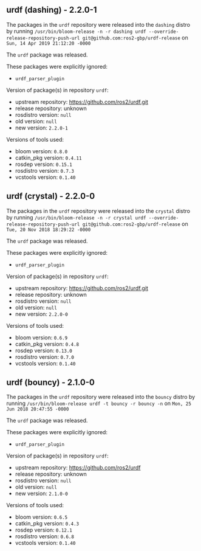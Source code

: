 ## urdf (dashing) - 2.2.0-1

The packages in the `urdf` repository were released into the `dashing` distro by running `/usr/bin/bloom-release -n -r dashing urdf --override-release-repository-push-url git@github.com:ros2-gbp/urdf-release` on `Sun, 14 Apr 2019 21:12:20 -0000`

The `urdf` package was released.

These packages were explicitly ignored:
- `urdf_parser_plugin`

Version of package(s) in repository `urdf`:

- upstream repository: https://github.com/ros2/urdf.git
- release repository: unknown
- rosdistro version: `null`
- old version: `null`
- new version: `2.2.0-1`

Versions of tools used:

- bloom version: `0.8.0`
- catkin_pkg version: `0.4.11`
- rosdep version: `0.15.1`
- rosdistro version: `0.7.3`
- vcstools version: `0.1.40`


## urdf (crystal) - 2.2.0-0

The packages in the `urdf` repository were released into the `crystal` distro by running `/usr/bin/bloom-release -n -r crystal urdf --override-release-repository-push-url git@github.com:ros2-gbp/urdf-release` on `Tue, 20 Nov 2018 18:29:22 -0000`

The `urdf` package was released.

These packages were explicitly ignored:
- `urdf_parser_plugin`

Version of package(s) in repository `urdf`:

- upstream repository: https://github.com/ros2/urdf.git
- release repository: unknown
- rosdistro version: `null`
- old version: `null`
- new version: `2.2.0-0`

Versions of tools used:

- bloom version: `0.6.9`
- catkin_pkg version: `0.4.8`
- rosdep version: `0.13.0`
- rosdistro version: `0.7.0`
- vcstools version: `0.1.40`


## urdf (bouncy) - 2.1.0-0

The packages in the `urdf` repository were released into the `bouncy` distro by running `/usr/bin/bloom-release urdf -t bouncy -r bouncy -n` on `Mon, 25 Jun 2018 20:47:55 -0000`

The `urdf` package was released.

These packages were explicitly ignored:
- `urdf_parser_plugin`

Version of package(s) in repository `urdf`:

- upstream repository: https://github.com/ros2/urdf
- release repository: unknown
- rosdistro version: `null`
- old version: `null`
- new version: `2.1.0-0`

Versions of tools used:

- bloom version: `0.6.5`
- catkin_pkg version: `0.4.3`
- rosdep version: `0.12.1`
- rosdistro version: `0.6.8`
- vcstools version: `0.1.40`


